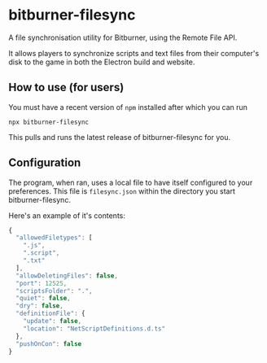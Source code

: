# bitburner-filesync

A file synchronisation utility for Bitburner, using the Remote File API.

It allows players to synchronize scripts and text files from their computer's disk to the game in both the Electron build and website.

## How to use (for users)
You must have a recent version of `npm` installed after which you can run
```
npx bitburner-filesync
```

This pulls and runs the latest release of bitburner-filesync for you.

## Configuration

The program, when ran, uses a local file to have itself configured to your preferences.
This file is `filesync.json` within the directory you start bitburner-filesync.

Here's an example of it's contents:

```js
{
  "allowedFiletypes": [
    ".js",
    ".script",
    ".txt"
  ],
  "allowDeletingFiles": false,
  "port": 12525,
  "scriptsFolder": ".",
  "quiet": false,
  "dry": false,
  "definitionFile": {
    "update": false,
    "location": "NetScriptDefinitions.d.ts"
  },
  "pushOnCon": false
}
```
